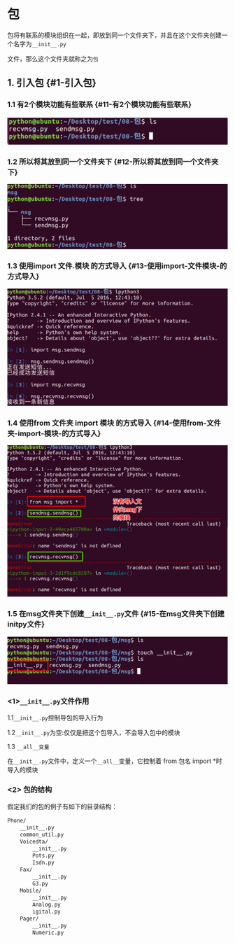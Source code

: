# 包

包将有联系的模块组织在一起，即放到同一个文件夹下，并且在这个文件夹创建一个名字为`__init__.py`

文件，那么这个文件夹就称之为`包`

## 1. 引入包 {#1-引入包}

### 1.1 有2个模块功能有些联系 {#11-有2个模块功能有些联系}

![](/assets/Snip20180208_4.png)

### 1.2 所以将其放到同一个文件夹下 {#12-所以将其放到同一个文件夹下}

![](/assets/Snip20180208_5.png)

### 1.3 使用import 文件.模块 的方式导入 {#13-使用import-文件模块-的方式导入}

![](/assets/Snip20180208_6.png)

### 1.4 使用from 文件夹 import 模块 的方式导入 {#14-使用from-文件夹-import-模块-的方式导入}

![](/assets/Snip20180208_7.png)

### 1.5 在msg文件夹下创建`__init__.py`文件 {#15-在msg文件夹下创建initpy文件}



![](/assets/Snip20180208_8.png)





### &lt;1&gt;`__init__.py`文件作用

1.1`__init__.py`控制导包的导入行为

1.2`__init__.py`为空:仅仅是把这个包导入，不会导入包中的模块

1.3 `__all__变量`

在`__init__.py`文件中，定义一个`__all__`变量，它控制着 from 包名 import \*时导入的模块

### &lt;2&gt; 包的结构

假定我们的包的例子有如下的目录结构：

```
Phone/
    __init__.py
    common_util.py
    Voicedta/
        __init__.py
        Pots.py
        Isdn.py
    Fax/
        __init__.py
        G3.py
    Mobile/
        __init__.py
        Analog.py
        igital.py
    Pager/
        __init__.py
        Numeric.py
```



